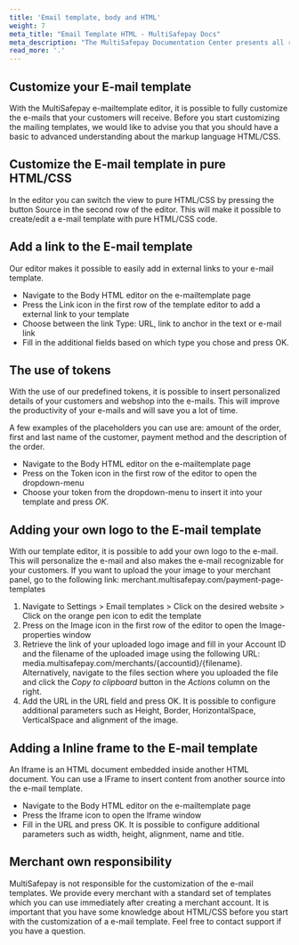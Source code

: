 ```yaml
---
title: 'Email template, body and HTML'
weight: 7
meta_title: "Email Template HTML - MultiSafepay Docs"
meta_description: "The MultiSafepay Documentation Center presents all relevant information about our Plugins and API. You can also find support pages for payment methods, tools and general questions as well as the contact details of our Support and Integration Teams."
read_more: '.'
---
```


## Customize your E-mail template
With the MultiSafepay e-mailtemplate editor, it is possible to fully customize the e-mails that your customers will receive. Before you start customizing the mailing templates, we would like to advise you that you should have a basic to advanced understanding about the markup language HTML/CSS.

## Customize the E-mail template in pure HTML/CSS
In the editor you can switch the view to pure HTML/CSS by pressing the button Source in the second row of the editor. This will make it possible to create/edit a e-mail template with pure HTML/CSS code.

## Add a link to the E-mail template 
Our editor makes it possible to easily add in external links to your e-mail template.

- Navigate to the Body HTML editor on the e-mailtemplate page
- Press the Link icon in the first row of the template editor to add a external link to your template
- Choose between the link Type: URL, link to anchor in the text or e-mail link
- Fill in the additional fields based on which type you chose and press OK. 

## The use of tokens
With the use of our predefined tokens, it is possible to insert personalized details of your customers and webshop into the e-mails. This will improve the productivity of your e-mails and will save you a lot of time. 

A few examples of the placeholders you can use are: amount of the order, first and last name of the customer, payment method and the description of the order.

- Navigate to the Body HTML editor on the e-mailtemplate page
- Press on the Token icon in the first row of the editor to open the dropdown-menu
- Choose your token from the dropdown-menu to insert it into your template and press _OK_.

## Adding your own logo to the E-mail template
With our template editor, it is possible to add your own logo to the e-mail. This will personalize the e-mail and also makes the e-mail recognizable for your customers. If you want to upload the your image to your merchant panel, go to the following link: merchant.multisafepay.com/payment-page-templates

1. Navigate to Settings > Email templates > Click on the desired website > Click on the orange pen icon to edit the template
2. Press on the Image icon in the first row of the editor to open the Image-properties window
3. Retrieve the link of your uploaded logo image and fill in your Account ID and the filename of the uploaded image using the following URL: media.multisafepay.com/merchants/{accountid}/{filename}. Alternatively, navigate to the files section where you uploaded the file and click the _Copy to clipboard_ button in the _Actions_ column on the right.
4. Add the URL in the URL field and press OK. It is possible to configure additional parameters such as Height, Border, HorizontalSpace, VerticalSpace and alignment of the image.


## Adding a Inline frame to the E-mail template
An Iframe is an HTML document embedded inside another HTML document. You can use a IFrame to insert content from another source into the e-mail template. 

- Navigate to the Body HTML editor on the e-mailtemplate page
- Press the Iframe icon to open the Iframe window
- Fill in the URL and press OK. It is possible to configure additional parameters such as width, height,  alignment, name and title.
 
## Merchant own responsibility 
MultiSafepay is not responsible for the customization of the e-mail templates. We provide every merchant with a standard set of templates which you can use immediately after creating a merchant account. It is important that you have some knowledge about HTML/CSS before you start with the customization of a e-mail template. Feel free to contact support if you have a question. 

